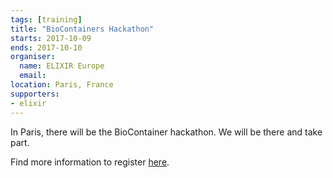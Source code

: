 ```yaml
---
tags: [training]
title: "BioContainers Hackathon"
starts: 2017-10-09
ends: 2017-10-10
organiser:
  name: ELIXIR Europe
  email: 
location: Paris, France
supporters:
- elixir
---
```


In Paris, there will be the BioContainer hackathon. We will be there and take part.

Find more information to register [here](https://www.hackathon.com/event/biocontainers-hackathon--reproducible-bioinformatics-35601135956).